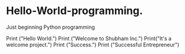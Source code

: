 # Hello-World-programming.
Just beginning Python programming

Print ("Hello World.")
Print ("Welcome to Shubham Inc.")
Print("It's a welcome project.")
Print ("Success.")
Print ("Successful Entrepreneur")

